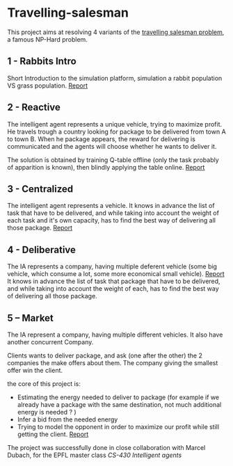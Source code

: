 # Travelling-salesman
This project aims at resolving 4 variants of the [travelling salesman problem](https://en.wikipedia.org/wiki/Travelling_salesman_problem), a famous NP-Hard problem.

## 1 - Rabbits Intro
Short Introduction to the simulation platform, simulation a rabbit population VS grass population.
[Report](./1-rabbits-intro/gardoni-dubach-in/doc/263557-271088-in.pdf)
## 2 - Reactive
The intelligent agent represents a unique vehicle, trying to maximize profit. He travels trough a country looking for package to be delivered from town A to town B.
When he package appears, the reward for delivering is communicated and the agents will choose whether he wants to deliver it.

The solution is obtained by training Q-table offline (only the task probably of apparition is known), then blindly applying the table online.
[Report](.\2-reactive\doc\263557-271088-ex2.pdf)
## 3 - Centralized
The intelligent agent represents a vehicle. It knows in advance the list of task that have to be delivered, and while taking into account the weight of each task and it's own capacity, has to find the best way of delivering all those package.
[Report](.\3-deliberative\263557-271088-ex3\doc\IA_proj_3_Deliberative.pdf)
## 4 - Deliberative
The IA represents a company, having multiple deferent vehicle (some big vehicle, which consume a lot, some more economical small vehicle).
[Report](.\4-centralized\263557-271088-ex4\doc\IA_proj_4_Centralized.pdf)
It knows in advance the list of task that package that have to be delivered, and while taking into account the weight of each, has to find the best way of delivering all those package.

## 5 – Market 
The IA represent a company, having multiple different vehicles. 
It also have another concurrent Company.

Clients wants to deliver package, and ask (one after the other) the 2 companies the make offers about them.
The company giving the smallest offer win the client.

the core of this project is:
 - Estimating the energy needed to deliver to package (for example if we already have a package with the same destination, not much additional energy is needed ? )
 - Infer a bid from the needed energy
 - Trying to model the opponent in order to maximize our profit while still getting the client.
[Report](.\5-auction\263557-271088-ex5\doc\263557-271088-ex5.pdf)

The project was successfully done in close collaboration with Marcel Dubach, for the EPFL master class *CS-430 Intelligent agents*

